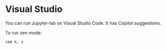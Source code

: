 # Visual Studio

You can run Jupyter-lab on Visual Studio Code. It has Copilot suggestions.


To run zen mode:

```
cmd k, z
```
